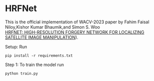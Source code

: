 # HRFNet

This is the official implementation of WACV-2023 paper by Fahim Faisal Niloy,Kishor Kumar Bhaumik,and Simon S. Woo \
[HRFNET: HIGH-RESOLUTION FORGERY NETWORK FOR LOCALIZING SATELLITE
IMAGE MANIPULATION]([https://arxiv.org/pdf/2307.11052.pdf])).


Setup: Run

  ```shell
  pip install -r requirements.txt
  ```



Step 1: To train the model run   
  ```shell
  python train.py
  ```
